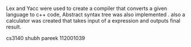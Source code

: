 Lex and Yacc were used to create a compiler that converts a given language to c++ code,
Abstract syntax tree was also implemented .
also a calculator was created that takes input of a expression and outputs final result.


cs3140
shubh pareek
112001039
